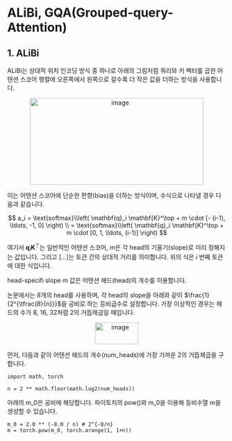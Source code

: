 # ALiBi, GQA(Grouped-query-Attention)
## 1. ALiBi
ALiBi는 상대적 위치 인코딩 방식 중 하나로 아래의 그림처럼 쿼리와 키 벡터를 곱한 어텐션 스코어 행렬에 오른쪽에서 왼쪽으로 갈수록 더 작은 값을 더하는 방식을 사용합니다. 

<div align="center">
  <img width="400" height="200" alt="image" src="https://github.com/user-attachments/assets/de2f0ffb-8755-444a-93a7-3c005108e012" />
</div>

이는 어텐션 스코어에 단순한 편향(bias)을 더하는 방식이며, 수식으로 나타낼 경우 다음과 같습니다.

$$
a_i = \text{softmax}\\left( \mathbf{q}_i \mathbf{K}^\top + m \cdot [- (i-1), \ldots, -1, 0] \right) \\
= \text{softmax}\\left( \mathbf{q}_i \mathbf{K}^\top + m \cdot [0, 1, \ldots, (i-1)] \right)
$$

여기서 $\mathbf{q}_i \mathbf{K}^\top$는 일반적인 어텐션 스코어, $m$은 각 head의 기울기(slope)로 미리 정해지는 값입니다. 그리고 [...]는 토큰 간의 상대적 거리를 의미합니다. 위의 식은 $i$ 번째 토큰에 대한 식입니다.


head-specifi slope $m$ 값은 어텐션 헤드(head)의 개수를 이용합니다. 

논문에서는 8개의 head를 사용하며, 각 head의 slope을 아래와 같이 $\frac{1}{2^{\tfrac{8}{n}}}$을 공비로 하는 등비급수로 설정합니다. 가장 이상적인 경우는 헤드의 수가 8, 16, 32처럼 2의 거듭제곱일 때입니다. 
<div align="center">
  <img width="100" height="50" alt="image" src="https://github.com/user-attachments/assets/74674df7-c34a-41e3-b3d7-92d7761df22f" />
</div>

먼저, 다음과 같이 어텐션 헤드의 개수(num_heads)에 가장 가까운 2의 거듭제곱을 구합니다. 
```
import math, torch

n = 2 ** math.floor(math.log2(num_heads))
```

아래의 m_0은 공비에 해당합니다. 파이토치의 pow()와 m_0을 이용해 등비수열 m을 생성할 수 있습니다. 
```
m_0 = 2.0 ** (-8.0 / n) # 2^{-8/n} 
m = torch.pow(m_0, torch.arange(1, 1+n))
```






